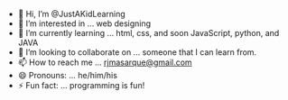 - 👋 Hi, I’m @JustAKidLearning
- 👀 I’m interested in ... web designing
- 🌱 I’m currently learning ... html, css, and soon JavaScript, python, and JAVA
- 💞️ I’m looking to collaborate on ... someone that I can learn from.
- 📫 How to reach me ... rjmasarque@gmail.com
- 😄 Pronouns: ... he/him/his
- ⚡ Fun fact: ... programming is fun!

<!---
JustAKidLearning/JustAKidLearning is a ✨ special ✨ repository because its `README.md` (this file) appears on your GitHub profile.
You can click the Preview link to take a look at your changes.
--->
